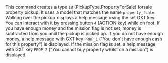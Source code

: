 This command creates a type `18` (PickupType.PropertyForSale) forsale property pickup. It uses a model that matches the name `property_fsale`. Walking over the pickup displays a help message using the set GXT key. You can interact with it by pressing button `4` (ACTION key) while on foot. If you have enough money and the mission flag is not set, money is subtracted from you and the pickup is picked up. If you do not have enough money, a help message with GXT key `PROP_1` ("You don't have enough cash for this property") is displayed. If the mission flag is set, a help message with GXT key `PROP_2` ("You cannot buy property whilst on a mission") is displayed.
